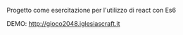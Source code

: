Progetto come esercitazione per l'utilizzo di react con Es6

DEMO: http://gioco2048.iglesiascraft.it

